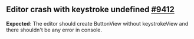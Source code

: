 ## Editor crash with keystroke undefined [#9412](https://github.com/ckeditor/ckeditor5/issues/9412)

**Expected**: The editor should create ButtonView without keystrokeView and there shouldn't be any error in console.